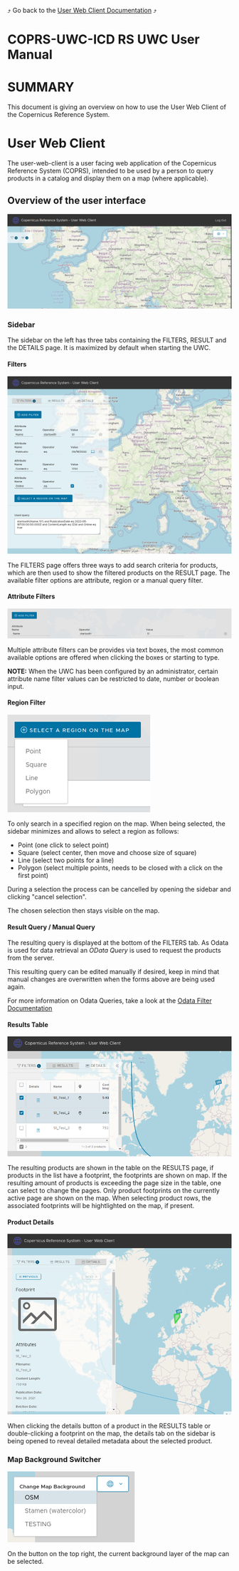 :arrow_heading_up: Go back to the [User Web Client Documentation](../README.md) :arrow_heading_up:

# COPRS-UWC-ICD RS UWC User Manual

# SUMMARY
This document is giving an overview on how to use the User Web Client of the Copernicus Reference System.

# User Web Client
The user-web-client is a user facing web application of the Copernicus Reference System (COPRS), intended to be used by a person to query products in a catalog and display them on a map (where applicable).


## Overview of the user interface
![User-Web-Client Overview](img/overview.png "User-Web-Client Overview")

### Sidebar
The sidebar on the left has three tabs containing the FILTERS, RESULT and the DETAILS page. It is maximized by default when starting the UWC.

#### Filters
![User-Web-Client Sidebar](img/sidebar.png "User-Web-Client Sidebar")

The FILTERS page offers three ways to add search criteria for products, which are then used to show the filtered products on the RESULT page.
The available filter options are attribute, region or a manual query filter.
#### Attribute Filters
![User-Web-Client Overview](img/filter-add.png "User-Web-Client Overview")

Multiple attribute filters can be provides via text boxes, the most common available options are offered when clicking the boxes or starting to type.

__NOTE:__
When the UWC has been configured by an administrator, certain attribute name filter values can be restricted to date, number or boolean input.

#### Region Filter
![User-Web-Client Overview](img/filter-selection-region.png "User-Web-Client Overview")

To only search in a specified region on the map. When being selected, the sidebar minimizes and allows to select a region as follows:
- Point (one click to select point)
- Square (select center, then move and choose size of square)
- Line (select two points for a line)
- Polygon (select multiple points, needs to be closed with a click on the first point)

During a selection the process can be cancelled by opening the sidebar and clicking  "cancel selection".

The chosen selection then stays visible on the map.

#### Result Query / Manual Query
The resulting query is displayed at the bottom of the FILTERS tab. As Odata is used for data retrieval an _OData Query_ is used to request the products from the server.

This resulting query can be edited manually if desired, keep in mind that manual changes are overwritten when the forms above are being used again.

For more information on Odata Queries, take a look at the
[Odata Filter Documentation](http://docs.oasis-open.org/odata/odata/v4.0/errata03/os/complete/part1-protocol/odata-v4.0-errata03-os-part1-protocol-complete.html#_Toc453752288)

#### Results Table
![User-Web-Client Results Table](img/result.png "User-Web-Client Results Table")

The resulting products are shown in the table on the RESULTS page, if products in the list have a footprint, the footprints are shown on map. If the resulting amount of products is exceeding the page size in the table, one can select to change the pages. Only product footprints on the currently active page are shown on the map. When selecting product rows, the associated footprints will be hightlighted on the map, if present.

#### Product Details
![User-Web-Client Product Details](img/product-details.png "User-Web-Client Product Details")

When clicking the details button of a product in the RESULTS table or double-clicking a footprint on the map, the details tab on the sidebar is being opened to reveal detailed metadata about the selected product.

### Map Background Switcher
![User-Web-Client Overview](img/background-switcher.png "User-Web-Client Overview")

On the button on the top right, the current background layer of the map can be selected.
